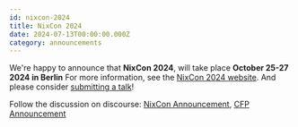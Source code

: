 ```yaml
---
id: nixcon-2024
title: NixCon 2024
date: 2024-07-13T00:00:00.000Z
category: announcements
---
```


We're happy to announce that **NixCon 2024**, will take place **October 25-27 2024 in Berlin** For more information, see the [NixCon 2024 website](http://2024.nixcon.org/). And please consider [submitting a talk](https://pretalx.com/nixcon-2024/cfp)!

Follow the discussion on discourse:
[NixCon Announcement](https://discourse.nixos.org/t/nixcon-2024-berlin-germany/), [CFP Announcement](https://discourse.nixos.org/t/nixcon-2024-call-for-papers/)
